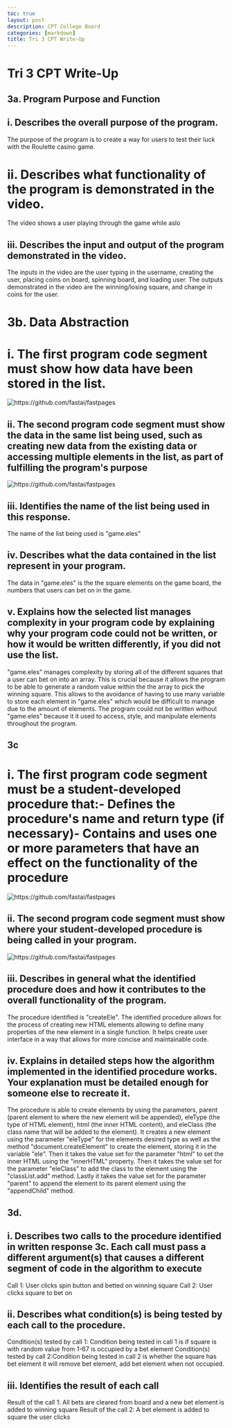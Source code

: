 ```yaml
---
toc: true
layout: post
description: CPT College Board
categories: [markdown]
title: Tri 3 CPT Write-Up
---
```


# Tri 3 CPT Write-Up

## 3a. Program Purpose and Function

## i. Describes the overall purpose of the program.
The purpose of the program is to create a way for users to test their luck with the Roulette casino game.

# ii. Describes what functionality of the program is demonstrated in the video.
The video shows a user playing through the game while aslo 

## iii. Describes the input and output of the program demonstrated in the video.
The inputs in the video are the user typing in the username, creating the user, placing coins on board, spinning board, and loading user. The outputs demonstrated in the video are the winning/losing square, and change in coins for the user.

# 3b. Data Abstraction

# i. The first program code segment must show how data have been stored in the list.
![]({{site.baseurl}}/images/3binew.png "https://github.com/fastai/fastpages")

## ii. The second program code segment must show the data in the same list being used, such as creating new data from the existing data or accessing multiple elements in the list, as part of fulfilling the program's purpose
![]({{site.baseurl}}/images/3biinew.png "https://github.com/fastai/fastpages")

## iii. Identifies the name of the list being used in this response.
The name of the list being used is "game.eles"

## iv. Describes what the data contained in the list represent in your program.
The data in "game.eles" is the the square elements on the game board, the numbers that users can bet on in the game.

## v. Explains how the selected list manages complexity in your program code by explaining why your program code could not be written, or how it would be written differently, if you did not use the list.
"game.eles" manages complexity by storing all of the different squares that a user can bet on into an array. This is crucial because it allows the program to be able to generate a random value within the the array to pick the winning square. This allows to the avoidance of having to use many variable to store each element in "game.eles" which would be difficult to manage due to the amount of elements. The program could not be written without "game.eles" because it it used to access, style, and manipulate elements throughout the program.

## 3c

# i. The first program code segment must be a student-developed procedure that:- Defines the procedure's name and return type (if necessary)- Contains and uses one or more parameters that have an effect on the functionality of the procedure
![]({{site.baseurl}}/images/3ci.png "https://github.com/fastai/fastpages")

## ii. The second program code segment must show where your student-developed procedure is being called in your program.
![]({{site.baseurl}}/images/3ciinew.png "https://github.com/fastai/fastpages")

## iii. Describes in general what the identified procedure does and how it contributes to the overall functionality of the program.
The procedure identified is "createEle". The identified procedure allows for the process of creating new HTML elements allowing to define many properties of the new element in a single function. It helps create user interface in a way that allows for more concise and maintainable code.

## iv. Explains in detailed steps how the algorithm implemented in the identified procedure works. Your explanation must be detailed enough for someone else to recreate it.
The procedure is able to create elements by using the parameters, parent (parent element to where the new element will be appended), eleType (the type of HTML element), html (the inner HTML content), and eleClass (the class name that will be added to the element). It creates a new element using the parameter "eleType" for the elements desired type as well as the method "document.createElement" to create the element, storing it in the variable "ele". Then it takes the value set for the parameter "html" to set the inner HTML using the "innerHTML" property. Then it takes the value set for the parameter "eleClass" to add the class to the element using the "classList.add" method. Lastly it takes the value set for the parameter "parent" to append the element to its parent element using the "appendChild" method.

## 3d.

## i. Describes two calls to the procedure identified in written response 3c. Each call must pass a different argument(s) that causes a different segment of code in the algorithm to execute
Call 1: User clicks spin button and betted on winning square
Call 2: User clicks square to bet on

## ii. Describes what condition(s) is being tested by each call to the procedure.
Condition(s) tested by call 1: Condition being tested in call 1 is if square is with random value from 1-67 is occupied by a bet element
Condition(s) tested by call 2:Condition being tested in call 2 is whether the square has bet element it will remove bet element, add bet element when not occupied.

## iii. Identifies the result of each call
Result of the call 1: All bets are cleared from board and a new bet element is added to winning square
Result of the call 2: A bet element is added to square the user clicks